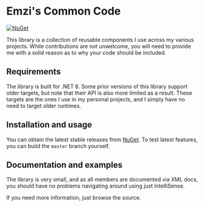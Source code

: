 # Emzi's Common Code

[![NuGet][2]][1]

This library is a collection of reusable components I use across my various projects. While contributions are not
unwelcome, you will need to provide me with a solid reason as to why your code should be included.

## Requirements
The library is built for .NET 8. Some prior versions of this library support older targets, but note that their API is
also more limited as a result. These targets are the ones I use in my personal projects, and I simply have no need to
target older runtimes.

## Installation and usage
You can obtain the latest stable releases from [NuGet][1]. To test latest features, you can build the `master` branch
yourself.

## Documentation and examples
The library is very small, and as all members are documented via XML docs, you should have no problems navigating
around using just IntelliSense.

If you need more information, just browse the source.

[1]: https://nuget.org/packages/Emzi0767.Common
[2]: https://img.shields.io/nuget/v/Emzi0767.Common.svg?style=for-the-badge&label=NuGet
